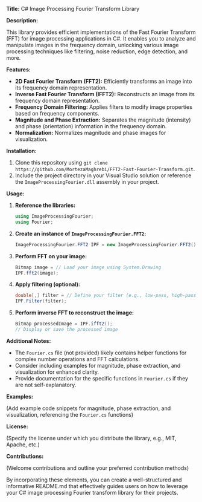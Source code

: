 **Title:** C# Image Processing Fourier Transform Library

**Description:**

This library provides efficient implementations of the Fast Fourier Transform (FFT) for image processing applications in C#. It enables you to analyze and manipulate images in the frequency domain, unlocking various image processing techniques like filtering, noise reduction, edge detection, and more.

**Features:**

* **2D Fast Fourier Transform (FFT2):** Efficiently transforms an image into its frequency domain representation.
* **Inverse Fast Fourier Transform (IFFT2):** Reconstructs an image from its frequency domain representation.
* **Frequency Domain Filtering:** Applies filters to modify image properties based on frequency components.
* **Magnitude and Phase Extraction:** Separates the magnitude (intensity) and phase (orientation) information in the frequency domain.
* **Normalization:** Normalizes magnitude and phase images for visualization.

**Installation:**

1. Clone this repository using `git clone https://github.com/MortezaMaghrebi/FFT2-Fast-Fourier-Transform.git`.
2. Include the project directory in your Visual Studio solution or reference the `ImageProcessingFourier.dll` assembly in your project.

**Usage:**

1. **Reference the libraries:**

   ```csharp
   using ImageProcessingFourier;
   using Fourier;
   ```

2. **Create an instance of `ImageProcessingFourier.FFT2`:**

   ```csharp
   ImageProcessingFourier.FFT2 IPF = new ImageProcessingFourier.FFT2();
   ```

3. **Perform FFT on your image:**

   ```csharp
   Bitmap image = // Load your image using System.Drawing
   IPF.fft2(image);
   ```

4. **Apply filtering (optional):**

   ```csharp
   double[,] filter = // Define your filter (e.g., low-pass, high-pass)
   IPF.Filter(filter);
   ```

5. **Perform inverse FFT to reconstruct the image:**

   ```csharp
   Bitmap processedImage = IPF.ifft2();
   // Display or save the processed image
   ```

**Additional Notes:**

* The `Fourier.cs` file (not provided) likely contains helper functions for complex number operations and FFT calculations.
* Consider including examples for magnitude, phase extraction, and visualization for enhanced clarity.
* Provide documentation for the specific functions in `Fourier.cs` if they are not self-explanatory.

**Examples:**

(Add example code snippets for magnitude, phase extraction, and visualization, referencing the `Fourier.cs` functions)

**License:**

(Specify the license under which you distribute the library, e.g., MIT, Apache, etc.)

**Contributions:**

(Welcome contributions and outline your preferred contribution methods)

By incorporating these elements, you can create a well-structured and informative README.md that effectively guides users on how to leverage your C# image processing Fourier transform library for their projects.
